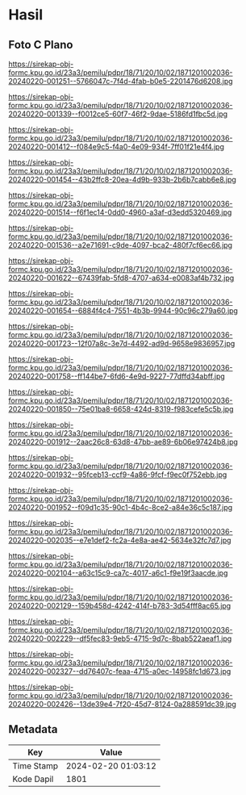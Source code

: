 # Hasil

## Foto C Plano

https://sirekap-obj-formc.kpu.go.id/23a3/pemilu/pdpr/18/71/20/10/02/1871201002036-20240220-001251--5766047c-7f4d-4fab-b0e5-2201476d6208.jpg

https://sirekap-obj-formc.kpu.go.id/23a3/pemilu/pdpr/18/71/20/10/02/1871201002036-20240220-001339--f0012ce5-60f7-46f2-9dae-5186fd1fbc5d.jpg

https://sirekap-obj-formc.kpu.go.id/23a3/pemilu/pdpr/18/71/20/10/02/1871201002036-20240220-001412--f084e9c5-f4a0-4e09-934f-7ff01f21e4f4.jpg

https://sirekap-obj-formc.kpu.go.id/23a3/pemilu/pdpr/18/71/20/10/02/1871201002036-20240220-001454--43b2ffc8-20ea-4d9b-933b-2b6b7cabb6e8.jpg

https://sirekap-obj-formc.kpu.go.id/23a3/pemilu/pdpr/18/71/20/10/02/1871201002036-20240220-001514--f6f1ec14-0dd0-4960-a3af-d3edd5320469.jpg

https://sirekap-obj-formc.kpu.go.id/23a3/pemilu/pdpr/18/71/20/10/02/1871201002036-20240220-001536--a2e71691-c9de-4097-bca2-480f7cf6ec66.jpg

https://sirekap-obj-formc.kpu.go.id/23a3/pemilu/pdpr/18/71/20/10/02/1871201002036-20240220-001622--67439fab-5fd8-4707-a634-e0083af4b732.jpg

https://sirekap-obj-formc.kpu.go.id/23a3/pemilu/pdpr/18/71/20/10/02/1871201002036-20240220-001654--6884f4c4-7551-4b3b-9944-90c96c279a60.jpg

https://sirekap-obj-formc.kpu.go.id/23a3/pemilu/pdpr/18/71/20/10/02/1871201002036-20240220-001723--12f07a8c-3e7d-4492-ad9d-9658e9836957.jpg

https://sirekap-obj-formc.kpu.go.id/23a3/pemilu/pdpr/18/71/20/10/02/1871201002036-20240220-001758--ff144be7-6fd6-4e9d-9227-77dffd34abff.jpg

https://sirekap-obj-formc.kpu.go.id/23a3/pemilu/pdpr/18/71/20/10/02/1871201002036-20240220-001850--75e01ba8-6658-424d-8319-f983cefe5c5b.jpg

https://sirekap-obj-formc.kpu.go.id/23a3/pemilu/pdpr/18/71/20/10/02/1871201002036-20240220-001912--2aac26c8-63d8-47bb-ae89-6b06e97424b8.jpg

https://sirekap-obj-formc.kpu.go.id/23a3/pemilu/pdpr/18/71/20/10/02/1871201002036-20240220-001932--95fceb13-ccf9-4a86-9fcf-f9ec0f752ebb.jpg

https://sirekap-obj-formc.kpu.go.id/23a3/pemilu/pdpr/18/71/20/10/02/1871201002036-20240220-001952--f09d1c35-90c1-4b4c-8ce2-a84e36c5c187.jpg

https://sirekap-obj-formc.kpu.go.id/23a3/pemilu/pdpr/18/71/20/10/02/1871201002036-20240220-002035--e7e1def2-fc2a-4e8a-ae42-5634e32fc7d7.jpg

https://sirekap-obj-formc.kpu.go.id/23a3/pemilu/pdpr/18/71/20/10/02/1871201002036-20240220-002104--a63c15c9-ca7c-4017-a6c1-f9e19f3aacde.jpg

https://sirekap-obj-formc.kpu.go.id/23a3/pemilu/pdpr/18/71/20/10/02/1871201002036-20240220-002129--159b458d-4242-414f-b783-3d54fff8ac65.jpg

https://sirekap-obj-formc.kpu.go.id/23a3/pemilu/pdpr/18/71/20/10/02/1871201002036-20240220-002229--df5fec83-9eb5-4715-9d7c-8bab522aeaf1.jpg

https://sirekap-obj-formc.kpu.go.id/23a3/pemilu/pdpr/18/71/20/10/02/1871201002036-20240220-002327--dd76407c-feaa-4715-a0ec-14958fc1d673.jpg

https://sirekap-obj-formc.kpu.go.id/23a3/pemilu/pdpr/18/71/20/10/02/1871201002036-20240220-002426--13de39e4-7f20-45d7-8124-0a288591dc39.jpg


## Metadata

| Key        | Value               |
| ---------- | ------------------- |
| Time Stamp | 2024-02-20 01:03:12 |
| Kode Dapil | 1801                |



